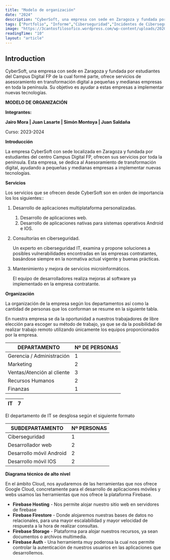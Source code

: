 ```yaml
---
title: "Modelo de organización"
date: "2024"
description: "CyberSoft, una empresa con sede en Zaragoza y fundada por estudiantes del Campus Digital FP de la cual formé parte, ofrece servicios de asesoramiento en transformación digital a pequeñas y medianas empresas en toda la península. Su objetivo es ayudar a estas empresas a implementar nuevas tecnologías."
tags: ["Portfolio", "Informe","Ciberseguridad","Incidentes de Ciberseguridad"]
image: "https://3cantosfilosofico.wordpress.com/wp-content/uploads/2020/01/recu.png"
readingTime: "10"
layout: "article"
---
```


## Introduction

CyberSoft, una empresa con sede en Zaragoza y fundada por estudiantes del Campus Digital FP de la cual formé parte, ofrece servicios de asesoramiento en transformación digital a pequeñas y medianas empresas en toda la península. Su objetivo es ayudar a estas empresas a implementar nuevas tecnologías.



**MODELO DE ORGANIZACIÓN**



**Integrantes:**

**Jairo Mora | Juan Lasarte | Simón Montoya | Juan Saldaña**

Curso: 2023-2024

**Introducción**

La empresa CyberSoft con sede localizada en Zaragoza y fundada por estudiantes del centro Campus Digital FP, ofrecen sus servicios por toda la península. Esta empresa, se dedica al Asesoramiento de transformación digital, ayudando a pequeñas y medianas empresas a implementar nuevas tecnologías.

**Servicios**

Los servicios que se ofrecen desde CyberSoft son en orden de importancia los los siguientes::

1. Desarrollo de aplicaciones multiplataforma personalizadas.
   1. Desarrollo de aplicaciones web.
   1. Desarrollo de aplicaciones nativas para sistemas operativos Android e IOS.
1. Consultorías en ciberseguridad.

   Un experto en ciberseguridad IT, examina y propone soluciones a posibles vulnerabilidades encontradas en las empresas contratantes, basándose siempre en la normativa actual vigente y buenas prácticas.

3. Mantenimiento y mejora de servicios microinformáticos.

   El equipo de desarrolladores realiza mejoras al software ya implementado en la empresa contratante.

**Organización**

La organización de la empresa según los departamentos así como la cantidad de personas que los conforman se resume en la siguiente tabla.

En nuestra empresa se da la oportunidad a nuestros trabajadores de libre elección para escoger su método de trabajo, ya que se da la posibilidad de realizar trabajo remoto utilizando únicamente los equipos proporcionados por la empresa.



|**DEPARTAMENTO**|**Nº DE PERSONAS**|
| - | - |
|Gerencia / Administración|1|
|Marketing|2|
|Ventas/Atención al cliente|3|
|Recursos Humanos|2|
|Finanzas|1|



|IT|7|
| - | - |

El departamento de IT se desglosa según el siguiente formato



|**SUBDEPARTAMENTO**|**Nº PERSONAS**|
| - | - |
|Ciberseguridad|1|
|Desarrollador web|2|
|Desarrollo móvil Android|2|
|Desarrollo móvil IOS|2|

**Diagrama técnico de alto nivel**

En el ámbito Cloud, nos ayudaremos de las herramientas que nos ofrece Google Cloud, concretamente para el desarrollo de aplicaciones móviles y webs usamos las herramientas que nos ofrece la plataforma Firebase.

- **Firebase Hosting** - Nos permite alojar nuestro sitio web en servidores de firebase
- **Firebase Firestore** - Donde alojaremos nuestras bases de datos no relacionales, para una mayor escalabilidad y mayor velocidad de respuesta a la hora de realizar consultas.
- **Firebase Storage** - Plataforma para alojar nuestros recursos, ya sean documentos o archivos multimedia.
- **Firebase Auth** - Una herramienta muy poderosa la cual nos permite controlar la autenticación de nuestros usuarios en las aplicaciones que desarrollemos.

